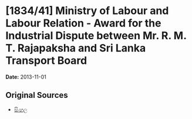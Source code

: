 # [1834/41] Ministry of Labour and Labour Relation - Award for the Industrial Dispute between Mr. R. M. T. Rajapaksha and Sri Lanka Transport Board

**Date:** 2013-11-01

## Original Sources

- [සිංහල](https://documents.gov.lk/view/extra-gazettes/2013/11/1834-41_S.pdf)
